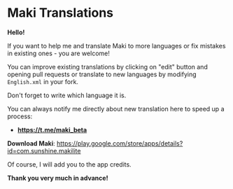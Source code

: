 # Maki Translations
**Hello!**

If you want to help me and translate Maki to more languages or fix mistakes in existing ones - you are welcome!

You can improve existing translations by clicking on "edit" button and opening pull requests or translate to new languages by modifying `English.xml` in your fork.

Don't forget to write which language it is.

You can always notify me directly about new translation here to speed up a process:
- **https://t.me/maki_beta**

**Download Maki**: https://play.google.com/store/apps/details?id=com.sunshine.makilite


Of course, I will add you to the app credits.

**Thank you very much in advance!**
